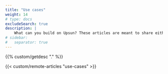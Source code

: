 ```yaml
---
title: "Use cases"
weight: 14
# type: docs
excludeSearch: true
description: |
    What can you build on Upsun? These articles are meant to share either real user experiences working with Upsun in production, or observations made by our team about effective use cases they've seen over the years.
# sidebar:
#   separator: true
---
```


<div class="hx-mt-6 hx-mb-6">
{{% custom/getdesc "." %}}
</div>

{{< custom/remote-articles "use-cases" >}}
